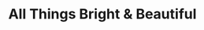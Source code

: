 ---
title: "All Things Bright & Beautiful"
url: /waitsfield/all-things-bright-und-beautiful/
shop: Spielzeug
---